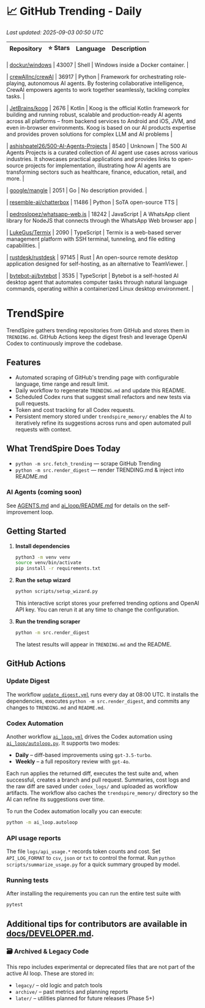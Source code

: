 <!-- TRENDING_START -->
# 📈 GitHub Trending - Daily

_Last updated: 2025-09-03 00:50 UTC_

| Repository | ⭐ Stars | Language | Description |
|------------|--------:|----------|-------------|

| [dockur/windows](https://github.com/dockur/windows) | 43007 | Shell | Windows inside a Docker container. |

| [crewAIInc/crewAI](https://github.com/crewAIInc/crewAI) | 36917 | Python | Framework for orchestrating role-playing, autonomous AI agents. By fostering collaborative intelligence, CrewAI empowers agents to work together seamlessly, tackling complex tasks. |

| [JetBrains/koog](https://github.com/JetBrains/koog) | 2676 | Kotlin | Koog is the official Kotlin framework for building and running robust, scalable and production-ready AI agents across all platforms – from backend services to Android and iOS, JVM, and even in-browser environments. Koog is based on our AI products expertise and provides proven solutions for complex LLM and AI problems |

| [ashishpatel26/500-AI-Agents-Projects](https://github.com/ashishpatel26/500-AI-Agents-Projects) | 8540 | Unknown | The 500 AI Agents Projects is a curated collection of AI agent use cases across various industries. It showcases practical applications and provides links to open-source projects for implementation, illustrating how AI agents are transforming sectors such as healthcare, finance, education, retail, and more. |

| [google/mangle](https://github.com/google/mangle) | 2051 | Go | No description provided. |

| [resemble-ai/chatterbox](https://github.com/resemble-ai/chatterbox) | 11486 | Python | SoTA open-source TTS |

| [pedroslopez/whatsapp-web.js](https://github.com/pedroslopez/whatsapp-web.js) | 18242 | JavaScript | A WhatsApp client library for NodeJS that connects through the WhatsApp Web browser app |

| [LukeGus/Termix](https://github.com/LukeGus/Termix) | 2090 | TypeScript | Termix is a web-based server management platform with SSH terminal, tunneling, and file editing capabilities. |

| [rustdesk/rustdesk](https://github.com/rustdesk/rustdesk) | 97145 | Rust | An open-source remote desktop application designed for self-hosting, as an alternative to TeamViewer. |

| [bytebot-ai/bytebot](https://github.com/bytebot-ai/bytebot) | 3535 | TypeScript | Bytebot is a self-hosted AI desktop agent that automates computer tasks through natural language commands, operating within a containerized Linux desktop environment. |
<!-- TRENDING_END -->

# TrendSpire

TrendSpire gathers trending repositories from GitHub and stores them in `TRENDING.md`. GitHub Actions keep the digest fresh and leverage OpenAI Codex to continuously improve the codebase.

## Features

- Automated scraping of GitHub's trending page with configurable language, time range and result limit.
- Daily workflow to regenerate `TRENDING.md` and update this README.
- Scheduled Codex runs that suggest small refactors and new tests via pull requests.
- Token and cost tracking for all Codex requests.
- Persistent memory stored under `trendspire_memory/` enables the AI to
  iteratively refine its suggestions across runs and open automated pull
  requests with context.

## What TrendSpire Does Today

- `python -m src.fetch_trending` — scrape GitHub Trending
- `python -m src.render_digest` — render TRENDING.md & inject into README.md

### AI Agents (coming soon)
See [AGENTS.md](./AGENTS.md) and [ai_loop/README.md](./ai_loop/README.md) for details on the self-improvement loop.

## Getting Started

1. **Install dependencies**
   ```bash
   python3 -m venv venv
   source venv/bin/activate
   pip install -r requirements.txt
   ```

2. **Run the setup wizard**
   ```bash
   python scripts/setup_wizard.py
   ```
   This interactive script stores your preferred trending options and OpenAI API key.
   You can rerun it at any time to change the configuration.

3. **Run the trending scraper**
   ```bash
   python -m src.render_digest
   ```
   The latest results will appear in `TRENDING.md` and the README.


## GitHub Actions

### Update Digest

The workflow [`update_digest.yml`](.github/workflows/update_digest.yml) runs every day at 08:00 UTC. It installs the dependencies, executes `python -m src.render_digest`, and commits any changes to `TRENDING.md` and `README.md`.

### Codex Automation

Another workflow [`ai_loop.yml`](.github/workflows/ai_loop.yml) drives the Codex automation using [`ai_loop/autoloop.py`](ai_loop/autoloop.py). It supports two modes:

- **Daily** – diff-based improvements using `gpt-3.5-turbo`.
- **Weekly** – a full repository review with `gpt-4o`.

Each run applies the returned diff, executes the test suite and, when successful, creates a branch and pull request. Summaries, cost logs and the raw diff are saved under `codex_logs/` and uploaded as workflow artifacts. The workflow also caches the `trendspire_memory/` directory so the AI can refine its suggestions over time.

To run the Codex automation locally you can execute:

```bash
python -m ai_loop.autoloop
```

### API usage reports

The file `logs/api_usage.*` records token counts and cost. Set `API_LOG_FORMAT`
to `csv`, `json` or `txt` to control the format. Run `python
scripts/summarize_usage.py` for a quick summary grouped by model.

### Running tests

After installing the requirements you can run the entire test suite with

```bash
pytest
```

Additional tips for contributors are available in
[docs/DEVELOPER.md](docs/DEVELOPER.md).
---

### 🗃 Archived & Legacy Code

This repo includes experimental or deprecated files that are not part of the active AI loop. These are stored in:

- `legacy/` – old logic and patch tools
- `archive/` – past metrics and planning reports
- `later/` – utilities planned for future releases (Phase 5+)
